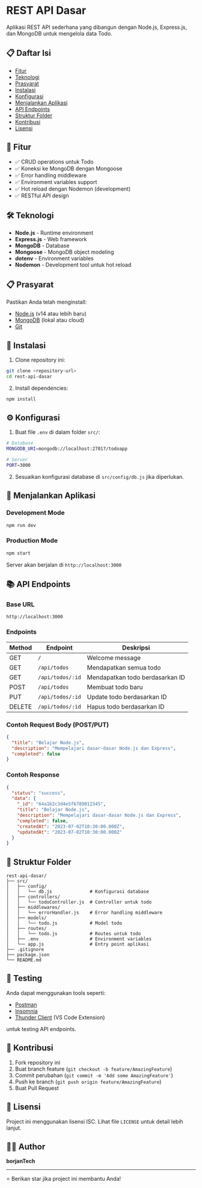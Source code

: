 # REST API Dasar

Aplikasi REST API sederhana yang dibangun dengan Node.js, Express.js, dan MongoDB untuk mengelola data Todo.

## 📋 Daftar Isi

- [Fitur](#fitur)
- [Teknologi](#teknologi)
- [Prasyarat](#prasyarat)
- [Instalasi](#instalasi)
- [Konfigurasi](#konfigurasi)
- [Menjalankan Aplikasi](#menjalankan-aplikasi)
- [API Endpoints](#api-endpoints)
- [Struktur Folder](#struktur-folder)
- [Kontribusi](#kontribusi)
- [Lisensi](#lisensi)

## 🚀 Fitur

- ✅ CRUD operations untuk Todo
- ✅ Koneksi ke MongoDB dengan Mongoose
- ✅ Error handling middleware
- ✅ Environment variables support
- ✅ Hot reload dengan Nodemon (development)
- ✅ RESTful API design

## 🛠 Teknologi

- **Node.js** - Runtime environment
- **Express.js** - Web framework
- **MongoDB** - Database
- **Mongoose** - MongoDB object modeling
- **dotenv** - Environment variables
- **Nodemon** - Development tool untuk hot reload

## 📋 Prasyarat

Pastikan Anda telah menginstall:

- [Node.js](https://nodejs.org/) (v14 atau lebih baru)
- [MongoDB](https://www.mongodb.com/) (lokal atau cloud)
- [Git](https://git-scm.com/)

## 🔧 Instalasi

1. Clone repository ini:

```bash
git clone <repository-url>
cd rest-api-dasar
```

2. Install dependencies:

```bash
npm install
```

## ⚙️ Konfigurasi

1. Buat file `.env` di dalam folder `src/`:

```bash
# Database
MONGODB_URI=mongodb://localhost:27017/todoapp

# Server
PORT=3000
```

2. Sesuaikan konfigurasi database di `src/config/db.js` jika diperlukan.

## 🚀 Menjalankan Aplikasi

### Development Mode

```bash
npm run dev
```

### Production Mode

```bash
npm start
```

Server akan berjalan di `http://localhost:3000`

## 📚 API Endpoints

### Base URL

```
http://localhost:3000
```

### Endpoints

| Method | Endpoint         | Deskripsi                       |
| ------ | ---------------- | ------------------------------- |
| GET    | `/`              | Welcome message                 |
| GET    | `/api/todos`     | Mendapatkan semua todo          |
| GET    | `/api/todos/:id` | Mendapatkan todo berdasarkan ID |
| POST   | `/api/todos`     | Membuat todo baru               |
| PUT    | `/api/todos/:id` | Update todo berdasarkan ID      |
| DELETE | `/api/todos/:id` | Hapus todo berdasarkan ID       |

### Contoh Request Body (POST/PUT)

```json
{
  "title": "Belajar Node.js",
  "description": "Mempelajari dasar-dasar Node.js dan Express",
  "completed": false
}
```

### Contoh Response

```json
{
  "status": "success",
  "data": {
    "_id": "64a1b2c3d4e5f6789012345",
    "title": "Belajar Node.js",
    "description": "Mempelajari dasar-dasar Node.js dan Express",
    "completed": false,
    "createdAt": "2023-07-02T10:30:00.000Z",
    "updatedAt": "2023-07-02T10:30:00.000Z"
  }
}
```

## 📁 Struktur Folder

```
rest-api-dasar/
├── src/
│   ├── config/
│   │   └── db.js              # Konfigurasi database
│   ├── controllers/
│   │   └── todoController.js  # Controller untuk todo
│   ├── middlewares/
│   │   └── errorHandler.js    # Error handling middleware
│   ├── models/
│   │   └── todo.js            # Model todo
│   ├── routes/
│   │   └── todo.js            # Routes untuk todo
│   ├── .env                   # Environment variables
│   └── app.js                 # Entry point aplikasi
├── .gitignore
├── package.json
└── README.md
```

## 🧪 Testing

Anda dapat menggunakan tools seperti:

- [Postman](https://www.postman.com/)
- [Insomnia](https://insomnia.rest/)
- [Thunder Client](https://www.thunderclient.com/) (VS Code Extension)

untuk testing API endpoints.

## 🤝 Kontribusi

1. Fork repository ini
2. Buat branch feature (`git checkout -b feature/AmazingFeature`)
3. Commit perubahan (`git commit -m 'Add some AmazingFeature'`)
4. Push ke branch (`git push origin feature/AmazingFeature`)
5. Buat Pull Request

## 📝 Lisensi

Project ini menggunakan lisensi ISC. Lihat file `LICENSE` untuk detail lebih lanjut.

## 👨‍💻 Author

**borjanTech**

---

⭐ Berikan star jika project ini membantu Anda!
